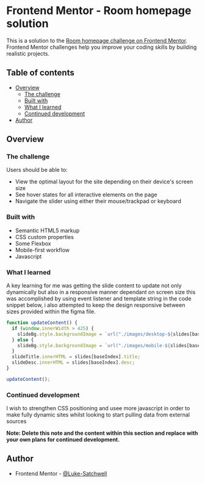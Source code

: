 # Frontend Mentor - Room homepage solution

This is a solution to the [Room homepage challenge on Frontend Mentor](https://www.frontendmentor.io/challenges/room-homepage-BtdBY_ENq). Frontend Mentor challenges help you improve your coding skills by building realistic projects.

## Table of contents

- [Overview](#overview)
  - [The challenge](#the-challenge)
  - [Built with](#built-with)
  - [What I learned](#what-i-learned)
  - [Continued development](#continued-development)
- [Author](#author)

## Overview

### The challenge

Users should be able to:

- View the optimal layout for the site depending on their device's screen size
- See hover states for all interactive elements on the page
- Navigate the slider using either their mouse/trackpad or keyboard

### Built with

- Semantic HTML5 markup
- CSS custom properties
- Some Flexbox
- Mobile-first workflow
- Javascript

### What I learned

A key learning for me was getting the slide content to update not only dynamically but also in a responsive manner dependant on screen size this was accomplished by using event listener and template string in the code snippet below, i also attempted to keep the design responsive between sizes provided within the figma file.

```js
function updateContent() {
  if (window.innerWidth > 425) {
    slideBg.style.backgroundImage = `url("./images/desktop-${slides[baseIndex].img}.jpg")`;
  } else {
    slideBg.style.backgroundImage = `url("./images/mobile-${slides[baseIndex].img}.jpg")`;
  }
  slideTitle.innerHTML = slides[baseIndex].title;
  slideDesc.innerHTML = slides[baseIndex].desc;
}

updateContent();
```

### Continued development

I wish to strengthen CSS positioning and usee more javascript in order to make fully dynamic sites whilst looking to start pulling data from external sources

**Note: Delete this note and the content within this section and replace with your own plans for continued development.**

## Author

- Frontend Mentor - [@Luke-Satchwell](https://www.frontendmentor.io/profile/Luke-Satchwell)

